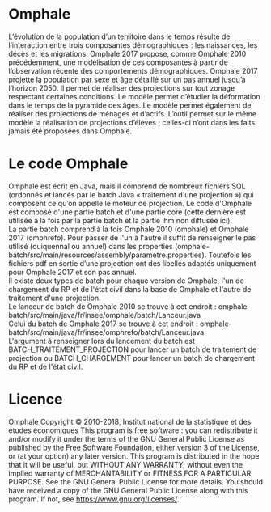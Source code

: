 # Omphale  

L’évolution de la population d’un territoire dans le temps résulte de l’interaction entre trois composantes démographiques : les naissances, les décès et les migrations. Omphale 2017 propose,
comme Omphale 2010 précédemment, une modélisation de ces composantes à partir de l’observation récente des comportements démographiques. Omphale 2017 projette la population par sexe et âge détaillé sur un pas annuel jusqu’à l’horizon 2050. Il permet de réaliser des projections sur tout zonage respectant certaines conditions. Le modèle permet d’étudier la déformation dans le temps de la pyramide des âges. Le modèle permet également de réaliser des projections de ménages et d’actifs. L’outil permet sur le même modèle la réalisation de projections d’élèves ; celles-ci n’ont dans les faits jamais été proposées dans Omphale.

# Le code Omphale  

Omphale est écrit en Java, mais il comprend de nombreux fichiers SQL (ordonnés et lancés par le batch Java « traitement d'une projection ») qui composent ce qu’on appelle le moteur de projection.
Le code d'Omphale est composé d'une partie batch et d'une partie core (cette dernière est utilisée à la fois par la partie batch et la partie ihm non diffusée ici).  
La partie batch comprend à la fois Omphale 2010 (omphale) et Omphale 2017 (omphrefo). Pour passer de l'un à l'autre il suffit de renseigner le pas utilisé (quiquennal ou annuel) dans les properties  (omphale-batch/src/main/resources/assembly/parametre.properties). Toutefois les fichiers pdf en sortie d’une projection ont des libellés adaptés uniquement pour Omphale 2017 et son pas annuel.  
Il existe deux types de batch pour chaque version de Omphale, l'un de chargement du RP et de l'état civil dans la base de Omphale et l'autre de traitement d'une projection.  
Le lanceur de batch de Omphale 2010 se trouve à cet endroit :
omphale-batch/src/main/java/fr/insee/omphale/batch/Lanceur.java  
Celui du batch de Omphale 2017 se trouve à cet endroit : 
omphale-batch/src/main/java/fr/insee/omphrefo/batch/Lanceur.java  
L'argument à renseigner lors du lancement du batch est BATCH_TRAITEMENT_PROJECTION pour lancer un batch de traitement de projection ou BATCH_CHARGEMENT pour lancer un batch de chargement du RP et de l'état civil.

# Licence  

Omphale Copyright © 2010-2018, Institut national de la statistique et des études économiques This program is free software : you can redistribute it and/or modify it under the terms of the GNU General Public License as published by the Free Software Foundation, either version 3 of the License, or (at your option) any later version. This program is distributed in the hope that it will be useful, but WITHOUT ANY WARRANTY; without even the implied warranty of MERCHANTABILITY or FITNESS FOR A PARTICULAR PURPOSE. See the GNU General Public License for more details. You should have received a copy of the GNU General Public License along with this program. If not, see https://www.gnu.org/licenses/. 
